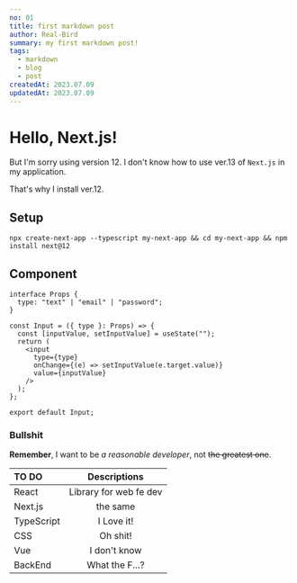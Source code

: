 ```yaml
---
no: 01
title: first markdown post
author: Real-Bird
summary: my first markdown post!
tags:
  - markdown
  - blog
  - post
createdAt: 2023.07.09
updatedAt: 2023.07.09
---
```


# Hello, Next.js!

But I'm sorry using version 12. I don't know how to use ver.13 of `Next.js` in my application.

That's why I install ver.12.

## Setup

```
npx create-next-app --typescript my-next-app && cd my-next-app && npm install next@12
```

## Component

```tsx
interface Props {
  type: "text" | "email" | "password";
}

const Input = ({ type }: Props) => {
  const [inputValue, setInputValue] = useState("");
  return (
    <input
      type={type}
      onChange={(e) => setInputValue(e.target.value)}
      value={inputValue}
    />
  );
};

export default Input;
```

### Bullshit

**Remember**, I want to be _a reasonable developer_, not ~~the greatest one~~.

| TO DO      |      Descriptions      |
| :--------- | :--------------------: |
| React      | Library for web fe dev |
| Next.js    |        the same        |
| TypeScript |       I Love it!       |
| CSS        |        Oh shit!        |
| Vue        |      I don't know      |
| BackEnd    |     What the F...?     |
